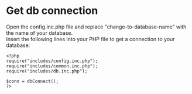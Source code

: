 # Get db connection

Open the config.inc.php file and replace "change-to-database-name" with the name of your database.<br>
Insert the following lines into your PHP file to get a connection to your database:

```
<?php
require("includes/config.inc.php");
require("includes/common.inc.php");
require("includes/db.inc.php");

$conn = dbConnect();
?>
```
